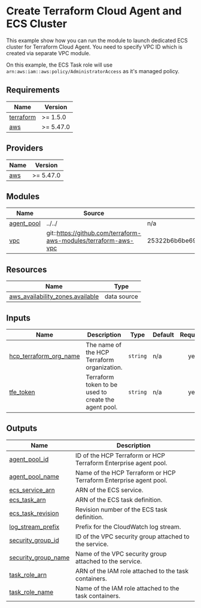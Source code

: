 <!-- BEGIN_TF_DOCS -->
# Create Terraform Cloud Agent and ECS Cluster

This example show how you can run the module to launch dedicated ECS cluster for Terraform Cloud Agent. You need to specify VPC ID which is created via separate VPC module.

On this example, the ECS Task role will use `arn:aws:iam::aws:policy/AdministratorAccess` as it's managed policy.

## Requirements

| Name | Version |
|------|---------|
| <a name="requirement_terraform"></a> [terraform](#requirement\_terraform) | >= 1.5.0 |
| <a name="requirement_aws"></a> [aws](#requirement\_aws) | >= 5.47.0 |

## Providers

| Name | Version |
|------|---------|
| <a name="provider_aws"></a> [aws](#provider\_aws) | >= 5.47.0 |

## Modules

| Name | Source | Version |
|------|--------|---------|
| <a name="module_agent_pool"></a> [agent\_pool](#module\_agent\_pool) | ../../ | n/a |
| <a name="module_vpc"></a> [vpc](#module\_vpc) | git::https://github.com/terraform-aws-modules/terraform-aws-vpc | 25322b6b6be69db6cca7f167d7b0e5327156a595 |

## Resources

| Name | Type |
|------|------|
| [aws_availability_zones.available](https://registry.terraform.io/providers/hashicorp/aws/latest/docs/data-sources/availability_zones) | data source |

## Inputs

| Name | Description | Type | Default | Required |
|------|-------------|------|---------|:--------:|
| <a name="input_hcp_terraform_org_name"></a> [hcp\_terraform\_org\_name](#input\_hcp\_terraform\_org\_name) | The name of the HCP Terraform organization. | `string` | n/a | yes |
| <a name="input_tfe_token"></a> [tfe\_token](#input\_tfe\_token) | Terraform token to be used to create the agent pool. | `string` | n/a | yes |

## Outputs

| Name | Description |
|------|-------------|
| <a name="output_agent_pool_id"></a> [agent\_pool\_id](#output\_agent\_pool\_id) | ID of the HCP Terraform or HCP Terraform Enterprise agent pool. |
| <a name="output_agent_pool_name"></a> [agent\_pool\_name](#output\_agent\_pool\_name) | Name of the HCP Terraform or HCP Terraform Enterprise agent pool. |
| <a name="output_ecs_service_arn"></a> [ecs\_service\_arn](#output\_ecs\_service\_arn) | ARN of the ECS service. |
| <a name="output_ecs_task_arn"></a> [ecs\_task\_arn](#output\_ecs\_task\_arn) | ARN of the ECS task definition. |
| <a name="output_ecs_task_revision"></a> [ecs\_task\_revision](#output\_ecs\_task\_revision) | Revision number of the ECS task definition. |
| <a name="output_log_stream_prefix"></a> [log\_stream\_prefix](#output\_log\_stream\_prefix) | Prefix for the CloudWatch log stream. |
| <a name="output_security_group_id"></a> [security\_group\_id](#output\_security\_group\_id) | ID of the VPC security group attached to the service. |
| <a name="output_security_group_name"></a> [security\_group\_name](#output\_security\_group\_name) | Name of the VPC security group attached to the service. |
| <a name="output_task_role_arn"></a> [task\_role\_arn](#output\_task\_role\_arn) | ARN of the IAM role attached to the task containers. |
| <a name="output_task_role_name"></a> [task\_role\_name](#output\_task\_role\_name) | Name of the IAM role attached to the task containers. |
<!-- END_TF_DOCS -->